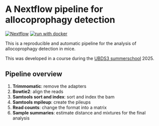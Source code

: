 # A Nextflow pipeline for allocoprophagy detection
[![Nextflow](https://img.shields.io/badge/nextflow%20DSL2-%E2%89%A525.04.2-23aa62.svg)](https://www.nextflow.io/)
[![run with docker](https://img.shields.io/badge/run%20with-docker-0db7ed?labelColor=000000&logo=docker)](https://www.docker.com/)

This is a reproducible and automatic pipeline for the analysis of allocoprophagy detection in mice. 

This was developed in a course during the [UBDS3 summerschool](https://www.bds3.org/) 2025.

## Pipeline overview

1. **Trimmomatic**: remove the adapters 
2. **Bowtie2**: align the reads
3. **Samtools sort and index**: sort and index the bam
4. **Samtools mpileup**: create the pileups
5. **Read counts**: change the format into a matrix
6. **Sample summaries**: estimate distance and mixtures for the final analysis






